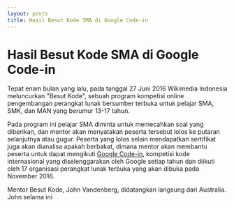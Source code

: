 ```yaml
---
layout: posts
title: Hasil Besut Kode SMA di Google Code-in
---
```


# Hasil Besut Kode SMA di Google Code-in

Tepat enam bulan yang lalu, pada tanggal 27 Juni 2016 Wikimedia Indonesia meluncurkan "Besut Kode", sebuah program kompetisi online pengembangan 
perangkat lunak bersumber terbuka untuk pelajar SMA, SMK, dan MAN yang berumur 13-17 tahun. 

Pada program ini pelajar SMA diminta untuk memecahkan soal yang diberikan, dan mentor akan menyatakan peserta tersebut lolos ke putaran selanjutnya 
atau gugur. Peserta yang lolos selain mendapatkan sertifikat juga akan dianalisa apakah berbakat, dimana mentor akan membantu peserta untuk dapat 
mengikuti [Google Code-in](https://developers.google.com/open-source/gci/), kompetisi kode internasional yang diselenggarakan oleh Google 
setiap tahun dan diikuti oleh 17 organisasi perangkat lunak terbuka yang akan dibuka pada November 2016. 

Mentor Besut Kode, John Vandenberg, didatangkan langsung dari Australia. John selama ini 

